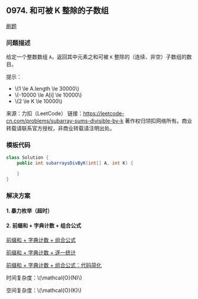 <script src="https://cdn.bootcss.com/mathjax/2.7.7/MathJax.js?config=TeX-AMS-MML_HTMLorMML"></script>

## 0974. 和可被 K 整除的子数组

[刷题](qu0974/solu/Solution.java)

### 问题描述

给定一个整数数组 `A`，返回其中元素之和可被 `K` 整除的（连续、非空）子数组的数目。

提示：

* \\(1 \le A.length \le 30000\\)
* \\(-10000 \le A[i] \le 10000\\)
* \\(2 \le K \le 10000\\)

来源：力扣（LeetCode）
链接：https://leetcode-cn.com/problems/subarray-sums-divisible-by-k
著作权归领扣网络所有。商业转载请联系官方授权，非商业转载请注明出处。

### 模板代码

``` java
class Solution {
    public int subarraysDivByK(int[] A, int K) {

    }
}
```

### 解决方案

#### 1. 暴力枚举（超时）

#### 2. 前缀和 + 字典计数 + 组合公式

[前缀和 + 字典计数 + 组合公式](qu0974/solu1/Solution.java)

[前缀和 + 字典计数 + 逐一统计](qu0974/solu2/Solution.java)

[前缀和 + 字典计数 + 组合公式：代码简化](qu0974/solu3/Solution.java)

时间复杂度：\\(\mathcal{O}(N)\\)

空间复杂度：\\(\mathcal{O}(K)\\)
